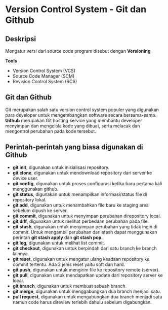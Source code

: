 # Version Control System - Git dan Github

## Deskripsi
Mengatur versi dari source code program disebut dengan **Versioning**  

**Tools**
- Version Control System (VCS)
- Source Code Manager (SCM)
- Revision Control System (RCS)

## Git dan Github
Git merupakan salah satu version control system populer yang digunakan para developer untuk mengembangkan software secara bersama-sama.  
**Github** merupakan Git hosting service yang membantu developer menyimpan dan mengelola kode yang dibuat, serta melacak dan mengontrol perubahan pada kode tersebut.

## Perintah-perintah yang biasa digunakan di Github
- **git init**, digunakan untuk inisialisasi repository.
- **git clone**, digunakan untuk mendownload repository dari server ke device user.
- **git config**, digunakan untuk proses configurasi ketika baru pertama kali menggunakan github.
- **git status**, digunakan untuk menampilkan informasi/status file di repository lokal.
- **git add**, digunakan untuk menambahkan file baru ke staging area sebelum dipush ke server.
- **git commit**, digunakan untuk menyimpan perubahan direpository local.
- **git diff**, digunakan untuk melihat perbedaan perubahan pada file.
- **git stash**, digunakan untuk menyimpan perubahan yang tidak ingin di commit. Untuk mengambil perubahan dari stash dapat menggunakan perintah **git stash apply** dan **git stash pop**.
- **git log**, digunakan untuk melihat list commit.
- **git checkout**, digunakan untuk berpindah dari satu branch ke branch lainnya.
- **git reset**, digunakan untuk mengatur ulang keadaan repository ke commit tertentu. Ada 2 jenis reset yaitu soft dan hard.
- **git push**, digunakan untuk mengirim file ke repository remote (server).
- **git pull**, digunakan untuk mendapatkan update dari repository server ke local.
- **git branch**, digunakan untuk membuat sebuah branch.
- **git merge**, digunakan untuk menggabungkan dua branch menjadi satu.
- **pull request**, digunakan untuk mengabungkan dua branch menjadi satu namun code harus direview terlebih dahulu sebelum digabungkan.
